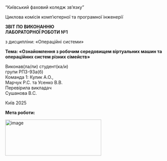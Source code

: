 “Київський фаховий коледж зв’язку”

Циклова комісія комп’ютерної та програмної інженерії

**ЗВІТ ПО ВИКОНАННЮ**   
**ЛАБОРАТОРНОЇ РОБОТИ №1**

з дисципліни: «Операційні системи»

**Тема: «Ознайомлення з робочим середовищем віртуальних машин та операційних систем різних сімейств»**

Виконав(ла/ли) студент(ка/и)   
групи РПЗ-93а(б)  
Команда 1: Кулик А.О.,   
Марчук Р.С. та Усенко В.В.   
Перевірила викладач  
Сушанова В.С. 

Київ 2025

**Мета роботи:**   




<img width="306" height="115" alt="image" src="https://github.com/user-attachments/assets/498f0ea8-0566-4e71-b81b-5737502bfc08" />
